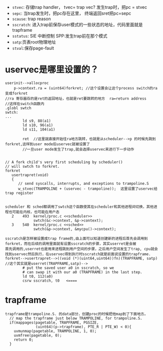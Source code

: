 - `stvec`: 存储trap handler， tvec= trap vec?  发生trap时，把pc = stvec
- `sepc`: 当trap发生时，把pc存在这里， 终端返回sret把pc=sepc
- `scause`: trap reason
- `sscratch`: 进入trap前保存user模式的一些状态的地址，代码里面就是trapframe
- `sstatus`:  SIE 中断控制  SPP:发生trap前在那个模式
- `satp`:页表root物理地址
- `stval`:保存page-fault 


# uservec是哪里设置的？
```
userinit-->allocproc
    p->context.ra = (uint64)forkret; //这个设置会让这个process switch的ra变成forkret
//ra 寄存器存的是ret的返回地址，也就是ret要跳转的地方  ra=return address
//这样在switch函数内
.globl swtch
swtch:
...
        ld s9, 88(a1)
        ld s10, 96(a1)
        ld s11, 104(a1)

        ret  //这里就直接开始往ra地方跳转，也就是从scheduler-->p 的时候先跳到forkret,这样到user mode后uservec就被设置了
        //一旦user mode发生了trap,就会选择uservec来进行下一步动作

 
// A fork child's very first scheduling by scheduler()
// will swtch to forkret.
forkret
   usertrapret(void)
   {
      // send syscalls, interrupts, and exceptions to trampoline.S
      w_stvec(TRAMPOLINE + (uservec - trampoline));  这里设置了uservec给trap register


scheduler 和 sched都调用了swtch这个函数使其在scheduler和其他进程间切换，其他进程也可能在内核，也可能在用户态
   2    493  kernel/proc.c <<scheduler>>
             swtch(&c->context, &p->context);
   3    540  kernel/proc.c <<sched>>
             swtch(&p->context, &mycpu()->context);

sscratch是怎样被设置成trap frame的,由上面可以知道创建新的进程后首先会调用到forkret，而在后续的调用里面就有设置sscratch的步骤，其实userret是会被
首先调用的,userret也是用来进程跳到用户空间的步骤，之后用户空间发生了trap, cpu就会找到uservec然后执行，在uservec得到执行时sscratch就是前面说设置的trapframe.
forkret-->usertrapret-->((void (*)(uint64,uint64))fn)(TRAPFRAME, satp) //这个其实就是userret(TRAPFRAME,satp)-->
        # put the saved user a0 in sscratch, so we
        # can swap it with our a0 (TRAPFRAME) in the last step.
        ld t0, 112(a0)
        csrw sscratch, t0   <====
```


# trapframe
```
trapframe是trampoline.S. 的data部分，创建proc的时候把他map到了下面地方。
  // map the trapframe just below TRAMPOLINE, for trampoline.S.
  if(mappages(pagetable, TRAPFRAME, PGSIZE,
              (uint64)(p->trapframe), PTE_R | PTE_W) < 0){
    uvmunmap(pagetable, TRAMPOLINE, 1, 0);
    uvmfree(pagetable, 0);
    return 0;
  }
```
